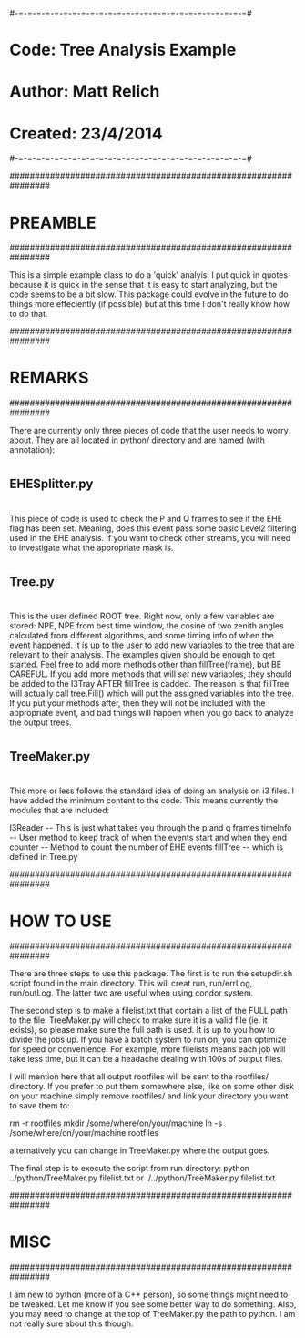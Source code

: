 #-=-=-=-=-=-=-=-=-=-=-=-=-=-=-=-=-=-=-=-=-=-=-=-=-=-=#
# Code:    Tree Analysis Example
# Author:  Matt Relich
# Created: 23/4/2014
#-=-=-=-=-=-=-=-=-=-=-=-=-=-=-=-=-=-=-=-=-=-=-=-=-=-=#


################################################################
#                          PREAMBLE                            #
################################################################

This is a simple example class to do a 'quick' analyis.  I 
put quick in quotes because it is quick in the sense that it
is easy to start analyzing, but the code seems to be a bit
slow.  This package could evolve in the future to do things
more effeciently (if possible) but at this time I don't really
know how to do that.

################################################################
#	   		   REMARKS                             #
################################################################

There are currently only three pieces of code that the user
needs to worry about.  They are all located in python/ directory
and are named (with annotation):

#
## EHESplitter.py
#

This piece of code is used to check the P and Q frames to see
if the EHE flag has been set.  Meaning, does this event pass
some basic Level2 filtering used in the EHE analysis.  If you 
want to check other streams, you will need to investigate
what the appropriate mask is.

#
## Tree.py
#

This is the user defined ROOT tree.  Right now, only a few 
variables are stored: NPE, NPE from best time window, the
cosine of two zenith angles calculated from different 
algorithms, and some timing info of when the event happened.
It is up to the user to add new variables to the tree that
are relevant to their analysis.  The examples given should
be enough to get started.  Feel free to add more methods
other than fillTree(frame), but BE CAREFUL.  If you add
more methods that will *set* new variables, they should
be added to the I3Tray AFTER fillTree is cadded.  The reason
is that fillTree will actually call tree.Fill() which will
put the assigned variables into the tree.  If you put your
methods after, then they will not be included with the 
appropriate event, and bad things will happen when you go 
back to analyze the output trees.

#
## TreeMaker.py
#

This more or less follows the standard idea of doing an analysis
on i3 files.  I have added the minimum content to the code. This 
means currently the modules that are included:

I3Reader -- This is just what takes you through the p and q frames
timeInfo -- User method to keep track of when the events start and
	    when they end
counter  -- Method to count the number of EHE events
fillTree -- which is defined in Tree.py

################################################################
#                          HOW TO USE                          #
################################################################

There are three steps to use this package.  The first is to run
the setupdir.sh script found in the main directory.  This will
creat run, run/errLog, run/outLog.  The latter two are useful when
using condor system.

The second step is to make a filelist.txt that contain a list
of the FULL path to the file. TreeMaker.py will check to make 
sure it is a valid file (ie. it exists), so please make sure the
full path is used.  It is up to you how to divide the jobs up. If you 
have a batch system to run on, you can optimize for speed or convenience.
For example, more filelists means each job will take less time, but
it can be a headache dealing with 100s of output files.

I will mention here that all output rootfiles will be sent to the
rootfiles/ directory.  If you prefer to put them somewhere else, like
on some other disk on your machine simply remove rootfiles/ and link 
your directory you want to save them to:

rm -r rootfiles
mkdir /some/where/on/your/machine
ln -s /some/where/on/your/machine rootfiles

alternatively you can change in TreeMaker.py where the output goes.

The final step is to execute the script from run directory:
python ../python/TreeMaker.py filelist.txt 
or 
./../python/TreeMaker.py filelist.txt


################################################################
#                           MISC                               #
################################################################

I am new to python (more of a C++ person), so some things might 
need to be tweaked. Let me know if you see some better way to do 
something.  Also, you may need to change at the top of TreeMaker.py 
the path to python.  I am not really sure about this though.